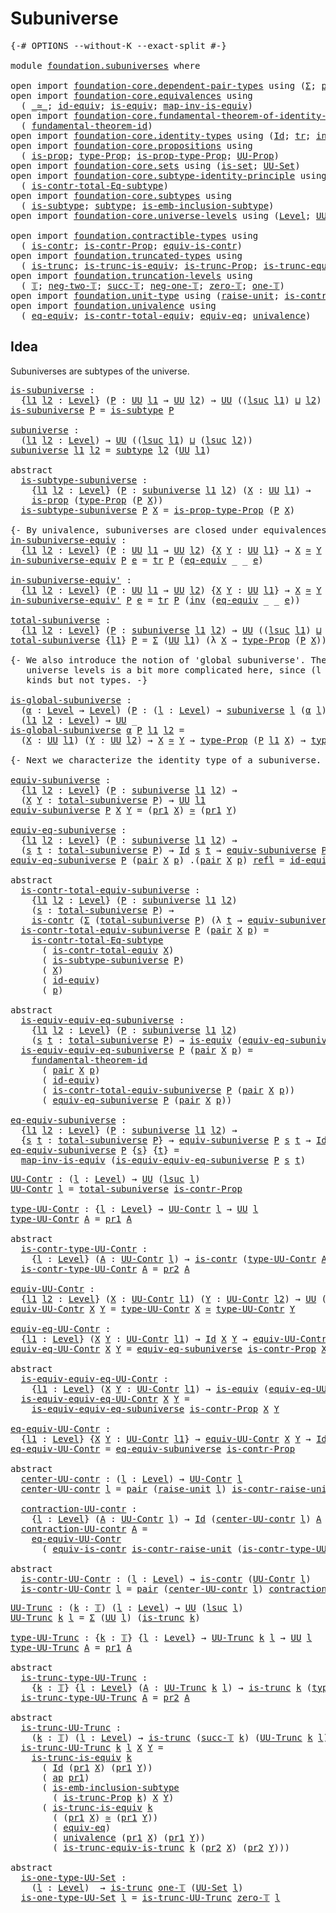 # Subuniverse

<pre class="Agda"><a id="24" class="Symbol">{-#</a> <a id="28" class="Keyword">OPTIONS</a> <a id="36" class="Pragma">--without-K</a> <a id="48" class="Pragma">--exact-split</a> <a id="62" class="Symbol">#-}</a>

<a id="67" class="Keyword">module</a> <a id="74" href="foundation.subuniverses.html" class="Module">foundation.subuniverses</a> <a id="98" class="Keyword">where</a>

<a id="105" class="Keyword">open</a> <a id="110" class="Keyword">import</a> <a id="117" href="foundation-core.dependent-pair-types.html" class="Module">foundation-core.dependent-pair-types</a> <a id="154" class="Keyword">using</a> <a id="160" class="Symbol">(</a><a id="161" href="foundation-core.dependent-pair-types.html#502" class="Record">Σ</a><a id="162" class="Symbol">;</a> <a id="164" href="foundation-core.dependent-pair-types.html#575" class="InductiveConstructor">pair</a><a id="168" class="Symbol">;</a> <a id="170" href="foundation-core.dependent-pair-types.html#592" class="Field">pr1</a><a id="173" class="Symbol">;</a> <a id="175" href="foundation-core.dependent-pair-types.html#604" class="Field">pr2</a><a id="178" class="Symbol">)</a>
<a id="180" class="Keyword">open</a> <a id="185" class="Keyword">import</a> <a id="192" href="foundation-core.equivalences.html" class="Module">foundation-core.equivalences</a> <a id="221" class="Keyword">using</a>
  <a id="229" class="Symbol">(</a> <a id="231" href="foundation-core.equivalences.html#1607" class="Function Operator">_≃_</a><a id="234" class="Symbol">;</a> <a id="236" href="foundation-core.equivalences.html#2480" class="Function">id-equiv</a><a id="244" class="Symbol">;</a> <a id="246" href="foundation-core.equivalences.html#1542" class="Function">is-equiv</a><a id="254" class="Symbol">;</a> <a id="256" href="foundation-core.equivalences.html#4173" class="Function">map-inv-is-equiv</a><a id="272" class="Symbol">)</a>
<a id="274" class="Keyword">open</a> <a id="279" class="Keyword">import</a> <a id="286" href="foundation-core.fundamental-theorem-of-identity-types.html" class="Module">foundation-core.fundamental-theorem-of-identity-types</a> <a id="340" class="Keyword">using</a>
  <a id="348" class="Symbol">(</a> <a id="350" href="foundation-core.fundamental-theorem-of-identity-types.html#1888" class="Function">fundamental-theorem-id</a><a id="372" class="Symbol">)</a>
<a id="374" class="Keyword">open</a> <a id="379" class="Keyword">import</a> <a id="386" href="foundation-core.identity-types.html" class="Module">foundation-core.identity-types</a> <a id="417" class="Keyword">using</a> <a id="423" class="Symbol">(</a><a id="424" href="foundation-core.identity-types.html#641" class="Datatype">Id</a><a id="426" class="Symbol">;</a> <a id="428" href="foundation-core.identity-types.html#4583" class="Function">tr</a><a id="430" class="Symbol">;</a> <a id="432" href="foundation-core.identity-types.html#1552" class="Function">inv</a><a id="435" class="Symbol">;</a> <a id="437" href="foundation-core.identity-types.html#694" class="InductiveConstructor">refl</a><a id="441" class="Symbol">;</a> <a id="443" href="foundation-core.identity-types.html#2853" class="Function">ap</a><a id="445" class="Symbol">)</a>
<a id="447" class="Keyword">open</a> <a id="452" class="Keyword">import</a> <a id="459" href="foundation-core.propositions.html" class="Module">foundation-core.propositions</a> <a id="488" class="Keyword">using</a>
  <a id="496" class="Symbol">(</a> <a id="498" href="foundation-core.propositions.html#1246" class="Function">is-prop</a><a id="505" class="Symbol">;</a> <a id="507" href="foundation-core.propositions.html#1424" class="Function">type-Prop</a><a id="516" class="Symbol">;</a> <a id="518" href="foundation-core.propositions.html#1491" class="Function">is-prop-type-Prop</a><a id="535" class="Symbol">;</a> <a id="537" href="foundation-core.propositions.html#1322" class="Function">UU-Prop</a><a id="544" class="Symbol">)</a>
<a id="546" class="Keyword">open</a> <a id="551" class="Keyword">import</a> <a id="558" href="foundation-core.sets.html" class="Module">foundation-core.sets</a> <a id="579" class="Keyword">using</a> <a id="585" class="Symbol">(</a><a id="586" href="foundation-core.sets.html#1099" class="Function">is-set</a><a id="592" class="Symbol">;</a> <a id="594" href="foundation-core.sets.html#1177" class="Function">UU-Set</a><a id="600" class="Symbol">)</a>
<a id="602" class="Keyword">open</a> <a id="607" class="Keyword">import</a> <a id="614" href="foundation-core.subtype-identity-principle.html" class="Module">foundation-core.subtype-identity-principle</a> <a id="657" class="Keyword">using</a>
  <a id="665" class="Symbol">(</a> <a id="667" href="foundation-core.subtype-identity-principle.html#1572" class="Function">is-contr-total-Eq-subtype</a><a id="692" class="Symbol">)</a>
<a id="694" class="Keyword">open</a> <a id="699" class="Keyword">import</a> <a id="706" href="foundation-core.subtypes.html" class="Module">foundation-core.subtypes</a> <a id="731" class="Keyword">using</a>
  <a id="739" class="Symbol">(</a> <a id="741" href="foundation-core.subtypes.html#2074" class="Function">is-subtype</a><a id="751" class="Symbol">;</a> <a id="753" href="foundation-core.subtypes.html#2197" class="Function">subtype</a><a id="760" class="Symbol">;</a> <a id="762" href="foundation-core.subtypes.html#3702" class="Function">is-emb-inclusion-subtype</a><a id="786" class="Symbol">)</a>
<a id="788" class="Keyword">open</a> <a id="793" class="Keyword">import</a> <a id="800" href="foundation-core.universe-levels.html" class="Module">foundation-core.universe-levels</a> <a id="832" class="Keyword">using</a> <a id="838" class="Symbol">(</a><a id="839" href="Agda.Primitive.html#597" class="Postulate">Level</a><a id="844" class="Symbol">;</a> <a id="846" href="foundation-core.universe-levels.html#222" class="Primitive">UU</a><a id="848" class="Symbol">;</a> <a id="850" href="Agda.Primitive.html#780" class="Primitive">lsuc</a><a id="854" class="Symbol">;</a> <a id="856" href="Agda.Primitive.html#810" class="Primitive Operator">_⊔_</a><a id="859" class="Symbol">)</a>

<a id="862" class="Keyword">open</a> <a id="867" class="Keyword">import</a> <a id="874" href="foundation.contractible-types.html" class="Module">foundation.contractible-types</a> <a id="904" class="Keyword">using</a>
  <a id="912" class="Symbol">(</a> <a id="914" href="foundation-core.contractible-types.html#925" class="Function">is-contr</a><a id="922" class="Symbol">;</a> <a id="924" href="foundation.contractible-types.html#2659" class="Function">is-contr-Prop</a><a id="937" class="Symbol">;</a> <a id="939" href="foundation-core.contractible-types.html#4237" class="Function">equiv-is-contr</a><a id="953" class="Symbol">)</a>
<a id="955" class="Keyword">open</a> <a id="960" class="Keyword">import</a> <a id="967" href="foundation.truncated-types.html" class="Module">foundation.truncated-types</a> <a id="994" class="Keyword">using</a>
  <a id="1002" class="Symbol">(</a> <a id="1004" href="foundation-core.truncated-types.html#1466" class="Function">is-trunc</a><a id="1012" class="Symbol">;</a> <a id="1014" href="foundation-core.truncated-types.html#3888" class="Function">is-trunc-is-equiv</a><a id="1031" class="Symbol">;</a> <a id="1033" href="foundation.truncated-types.html#4537" class="Function">is-trunc-Prop</a><a id="1046" class="Symbol">;</a> <a id="1048" href="foundation.truncated-types.html#4844" class="Function">is-trunc-equiv-is-trunc</a><a id="1071" class="Symbol">)</a>
<a id="1073" class="Keyword">open</a> <a id="1078" class="Keyword">import</a> <a id="1085" href="foundation.truncation-levels.html" class="Module">foundation.truncation-levels</a> <a id="1114" class="Keyword">using</a>
  <a id="1122" class="Symbol">(</a> <a id="1124" href="foundation-core.truncation-levels.html#382" class="Datatype">𝕋</a><a id="1125" class="Symbol">;</a> <a id="1127" href="foundation-core.truncation-levels.html#403" class="InductiveConstructor">neg-two-𝕋</a><a id="1136" class="Symbol">;</a> <a id="1138" href="foundation-core.truncation-levels.html#419" class="InductiveConstructor">succ-𝕋</a><a id="1144" class="Symbol">;</a> <a id="1146" href="foundation-core.truncation-levels.html#435" class="Function">neg-one-𝕋</a><a id="1155" class="Symbol">;</a> <a id="1157" href="foundation-core.truncation-levels.html#479" class="Function">zero-𝕋</a><a id="1163" class="Symbol">;</a> <a id="1165" href="foundation-core.truncation-levels.html#517" class="Function">one-𝕋</a><a id="1170" class="Symbol">)</a>
<a id="1172" class="Keyword">open</a> <a id="1177" class="Keyword">import</a> <a id="1184" href="foundation.unit-type.html" class="Module">foundation.unit-type</a> <a id="1205" class="Keyword">using</a> <a id="1211" class="Symbol">(</a><a id="1212" href="foundation.unit-type.html#1237" class="Function">raise-unit</a><a id="1222" class="Symbol">;</a> <a id="1224" href="foundation.unit-type.html#2797" class="Function">is-contr-raise-unit</a><a id="1243" class="Symbol">)</a>
<a id="1245" class="Keyword">open</a> <a id="1250" class="Keyword">import</a> <a id="1257" href="foundation.univalence.html" class="Module">foundation.univalence</a> <a id="1279" class="Keyword">using</a>
  <a id="1287" class="Symbol">(</a> <a id="1289" href="foundation.univalence.html#1280" class="Function">eq-equiv</a><a id="1297" class="Symbol">;</a> <a id="1299" href="foundation.univalence.html#1532" class="Function">is-contr-total-equiv</a><a id="1319" class="Symbol">;</a> <a id="1321" href="foundation-core.univalence.html#832" class="Function">equiv-eq</a><a id="1329" class="Symbol">;</a> <a id="1331" href="foundation.univalence.html#1197" class="Postulate">univalence</a><a id="1341" class="Symbol">)</a>
</pre>
## Idea

Subuniverses are subtypes of the universe.

<pre class="Agda"><a id="is-subuniverse"></a><a id="1409" href="foundation.subuniverses.html#1409" class="Function">is-subuniverse</a> <a id="1424" class="Symbol">:</a>
  <a id="1428" class="Symbol">{</a><a id="1429" href="foundation.subuniverses.html#1429" class="Bound">l1</a> <a id="1432" href="foundation.subuniverses.html#1432" class="Bound">l2</a> <a id="1435" class="Symbol">:</a> <a id="1437" href="Agda.Primitive.html#597" class="Postulate">Level</a><a id="1442" class="Symbol">}</a> <a id="1444" class="Symbol">(</a><a id="1445" href="foundation.subuniverses.html#1445" class="Bound">P</a> <a id="1447" class="Symbol">:</a> <a id="1449" href="foundation-core.universe-levels.html#222" class="Primitive">UU</a> <a id="1452" href="foundation.subuniverses.html#1429" class="Bound">l1</a> <a id="1455" class="Symbol">→</a> <a id="1457" href="foundation-core.universe-levels.html#222" class="Primitive">UU</a> <a id="1460" href="foundation.subuniverses.html#1432" class="Bound">l2</a><a id="1462" class="Symbol">)</a> <a id="1464" class="Symbol">→</a> <a id="1466" href="foundation-core.universe-levels.html#222" class="Primitive">UU</a> <a id="1469" class="Symbol">((</a><a id="1471" href="Agda.Primitive.html#780" class="Primitive">lsuc</a> <a id="1476" href="foundation.subuniverses.html#1429" class="Bound">l1</a><a id="1478" class="Symbol">)</a> <a id="1480" href="Agda.Primitive.html#810" class="Primitive Operator">⊔</a> <a id="1482" href="foundation.subuniverses.html#1432" class="Bound">l2</a><a id="1484" class="Symbol">)</a>
<a id="1486" href="foundation.subuniverses.html#1409" class="Function">is-subuniverse</a> <a id="1501" href="foundation.subuniverses.html#1501" class="Bound">P</a> <a id="1503" class="Symbol">=</a> <a id="1505" href="foundation-core.subtypes.html#2074" class="Function">is-subtype</a> <a id="1516" href="foundation.subuniverses.html#1501" class="Bound">P</a>

<a id="subuniverse"></a><a id="1519" href="foundation.subuniverses.html#1519" class="Function">subuniverse</a> <a id="1531" class="Symbol">:</a>
  <a id="1535" class="Symbol">(</a><a id="1536" href="foundation.subuniverses.html#1536" class="Bound">l1</a> <a id="1539" href="foundation.subuniverses.html#1539" class="Bound">l2</a> <a id="1542" class="Symbol">:</a> <a id="1544" href="Agda.Primitive.html#597" class="Postulate">Level</a><a id="1549" class="Symbol">)</a> <a id="1551" class="Symbol">→</a> <a id="1553" href="foundation-core.universe-levels.html#222" class="Primitive">UU</a> <a id="1556" class="Symbol">((</a><a id="1558" href="Agda.Primitive.html#780" class="Primitive">lsuc</a> <a id="1563" href="foundation.subuniverses.html#1536" class="Bound">l1</a><a id="1565" class="Symbol">)</a> <a id="1567" href="Agda.Primitive.html#810" class="Primitive Operator">⊔</a> <a id="1569" class="Symbol">(</a><a id="1570" href="Agda.Primitive.html#780" class="Primitive">lsuc</a> <a id="1575" href="foundation.subuniverses.html#1539" class="Bound">l2</a><a id="1577" class="Symbol">))</a>
<a id="1580" href="foundation.subuniverses.html#1519" class="Function">subuniverse</a> <a id="1592" href="foundation.subuniverses.html#1592" class="Bound">l1</a> <a id="1595" href="foundation.subuniverses.html#1595" class="Bound">l2</a> <a id="1598" class="Symbol">=</a> <a id="1600" href="foundation-core.subtypes.html#2197" class="Function">subtype</a> <a id="1608" href="foundation.subuniverses.html#1595" class="Bound">l2</a> <a id="1611" class="Symbol">(</a><a id="1612" href="foundation-core.universe-levels.html#222" class="Primitive">UU</a> <a id="1615" href="foundation.subuniverses.html#1592" class="Bound">l1</a><a id="1617" class="Symbol">)</a>

<a id="1620" class="Keyword">abstract</a>
  <a id="is-subtype-subuniverse"></a><a id="1631" href="foundation.subuniverses.html#1631" class="Function">is-subtype-subuniverse</a> <a id="1654" class="Symbol">:</a>
    <a id="1660" class="Symbol">{</a><a id="1661" href="foundation.subuniverses.html#1661" class="Bound">l1</a> <a id="1664" href="foundation.subuniverses.html#1664" class="Bound">l2</a> <a id="1667" class="Symbol">:</a> <a id="1669" href="Agda.Primitive.html#597" class="Postulate">Level</a><a id="1674" class="Symbol">}</a> <a id="1676" class="Symbol">(</a><a id="1677" href="foundation.subuniverses.html#1677" class="Bound">P</a> <a id="1679" class="Symbol">:</a> <a id="1681" href="foundation.subuniverses.html#1519" class="Function">subuniverse</a> <a id="1693" href="foundation.subuniverses.html#1661" class="Bound">l1</a> <a id="1696" href="foundation.subuniverses.html#1664" class="Bound">l2</a><a id="1698" class="Symbol">)</a> <a id="1700" class="Symbol">(</a><a id="1701" href="foundation.subuniverses.html#1701" class="Bound">X</a> <a id="1703" class="Symbol">:</a> <a id="1705" href="foundation-core.universe-levels.html#222" class="Primitive">UU</a> <a id="1708" href="foundation.subuniverses.html#1661" class="Bound">l1</a><a id="1710" class="Symbol">)</a> <a id="1712" class="Symbol">→</a>
    <a id="1718" href="foundation-core.propositions.html#1246" class="Function">is-prop</a> <a id="1726" class="Symbol">(</a><a id="1727" href="foundation-core.propositions.html#1424" class="Function">type-Prop</a> <a id="1737" class="Symbol">(</a><a id="1738" href="foundation.subuniverses.html#1677" class="Bound">P</a> <a id="1740" href="foundation.subuniverses.html#1701" class="Bound">X</a><a id="1741" class="Symbol">))</a>
  <a id="1746" href="foundation.subuniverses.html#1631" class="Function">is-subtype-subuniverse</a> <a id="1769" href="foundation.subuniverses.html#1769" class="Bound">P</a> <a id="1771" href="foundation.subuniverses.html#1771" class="Bound">X</a> <a id="1773" class="Symbol">=</a> <a id="1775" href="foundation-core.propositions.html#1491" class="Function">is-prop-type-Prop</a> <a id="1793" class="Symbol">(</a><a id="1794" href="foundation.subuniverses.html#1769" class="Bound">P</a> <a id="1796" href="foundation.subuniverses.html#1771" class="Bound">X</a><a id="1797" class="Symbol">)</a>

<a id="1800" class="Comment">{- By univalence, subuniverses are closed under equivalences. -}</a>
<a id="in-subuniverse-equiv"></a><a id="1865" href="foundation.subuniverses.html#1865" class="Function">in-subuniverse-equiv</a> <a id="1886" class="Symbol">:</a>
  <a id="1890" class="Symbol">{</a><a id="1891" href="foundation.subuniverses.html#1891" class="Bound">l1</a> <a id="1894" href="foundation.subuniverses.html#1894" class="Bound">l2</a> <a id="1897" class="Symbol">:</a> <a id="1899" href="Agda.Primitive.html#597" class="Postulate">Level</a><a id="1904" class="Symbol">}</a> <a id="1906" class="Symbol">(</a><a id="1907" href="foundation.subuniverses.html#1907" class="Bound">P</a> <a id="1909" class="Symbol">:</a> <a id="1911" href="foundation-core.universe-levels.html#222" class="Primitive">UU</a> <a id="1914" href="foundation.subuniverses.html#1891" class="Bound">l1</a> <a id="1917" class="Symbol">→</a> <a id="1919" href="foundation-core.universe-levels.html#222" class="Primitive">UU</a> <a id="1922" href="foundation.subuniverses.html#1894" class="Bound">l2</a><a id="1924" class="Symbol">)</a> <a id="1926" class="Symbol">{</a><a id="1927" href="foundation.subuniverses.html#1927" class="Bound">X</a> <a id="1929" href="foundation.subuniverses.html#1929" class="Bound">Y</a> <a id="1931" class="Symbol">:</a> <a id="1933" href="foundation-core.universe-levels.html#222" class="Primitive">UU</a> <a id="1936" href="foundation.subuniverses.html#1891" class="Bound">l1</a><a id="1938" class="Symbol">}</a> <a id="1940" class="Symbol">→</a> <a id="1942" href="foundation.subuniverses.html#1927" class="Bound">X</a> <a id="1944" href="foundation-core.equivalences.html#1607" class="Function Operator">≃</a> <a id="1946" href="foundation.subuniverses.html#1929" class="Bound">Y</a> <a id="1948" class="Symbol">→</a> <a id="1950" href="foundation.subuniverses.html#1907" class="Bound">P</a> <a id="1952" href="foundation.subuniverses.html#1927" class="Bound">X</a> <a id="1954" class="Symbol">→</a> <a id="1956" href="foundation.subuniverses.html#1907" class="Bound">P</a> <a id="1958" href="foundation.subuniverses.html#1929" class="Bound">Y</a>
<a id="1960" href="foundation.subuniverses.html#1865" class="Function">in-subuniverse-equiv</a> <a id="1981" href="foundation.subuniverses.html#1981" class="Bound">P</a> <a id="1983" href="foundation.subuniverses.html#1983" class="Bound">e</a> <a id="1985" class="Symbol">=</a> <a id="1987" href="foundation-core.identity-types.html#4583" class="Function">tr</a> <a id="1990" href="foundation.subuniverses.html#1981" class="Bound">P</a> <a id="1992" class="Symbol">(</a><a id="1993" href="foundation.univalence.html#1280" class="Function">eq-equiv</a> <a id="2002" class="Symbol">_</a> <a id="2004" class="Symbol">_</a> <a id="2006" href="foundation.subuniverses.html#1983" class="Bound">e</a><a id="2007" class="Symbol">)</a>

<a id="in-subuniverse-equiv&#39;"></a><a id="2010" href="foundation.subuniverses.html#2010" class="Function">in-subuniverse-equiv&#39;</a> <a id="2032" class="Symbol">:</a>
  <a id="2036" class="Symbol">{</a><a id="2037" href="foundation.subuniverses.html#2037" class="Bound">l1</a> <a id="2040" href="foundation.subuniverses.html#2040" class="Bound">l2</a> <a id="2043" class="Symbol">:</a> <a id="2045" href="Agda.Primitive.html#597" class="Postulate">Level</a><a id="2050" class="Symbol">}</a> <a id="2052" class="Symbol">(</a><a id="2053" href="foundation.subuniverses.html#2053" class="Bound">P</a> <a id="2055" class="Symbol">:</a> <a id="2057" href="foundation-core.universe-levels.html#222" class="Primitive">UU</a> <a id="2060" href="foundation.subuniverses.html#2037" class="Bound">l1</a> <a id="2063" class="Symbol">→</a> <a id="2065" href="foundation-core.universe-levels.html#222" class="Primitive">UU</a> <a id="2068" href="foundation.subuniverses.html#2040" class="Bound">l2</a><a id="2070" class="Symbol">)</a> <a id="2072" class="Symbol">{</a><a id="2073" href="foundation.subuniverses.html#2073" class="Bound">X</a> <a id="2075" href="foundation.subuniverses.html#2075" class="Bound">Y</a> <a id="2077" class="Symbol">:</a> <a id="2079" href="foundation-core.universe-levels.html#222" class="Primitive">UU</a> <a id="2082" href="foundation.subuniverses.html#2037" class="Bound">l1</a><a id="2084" class="Symbol">}</a> <a id="2086" class="Symbol">→</a> <a id="2088" href="foundation.subuniverses.html#2073" class="Bound">X</a> <a id="2090" href="foundation-core.equivalences.html#1607" class="Function Operator">≃</a> <a id="2092" href="foundation.subuniverses.html#2075" class="Bound">Y</a> <a id="2094" class="Symbol">→</a> <a id="2096" href="foundation.subuniverses.html#2053" class="Bound">P</a> <a id="2098" href="foundation.subuniverses.html#2075" class="Bound">Y</a> <a id="2100" class="Symbol">→</a> <a id="2102" href="foundation.subuniverses.html#2053" class="Bound">P</a> <a id="2104" href="foundation.subuniverses.html#2073" class="Bound">X</a>
<a id="2106" href="foundation.subuniverses.html#2010" class="Function">in-subuniverse-equiv&#39;</a> <a id="2128" href="foundation.subuniverses.html#2128" class="Bound">P</a> <a id="2130" href="foundation.subuniverses.html#2130" class="Bound">e</a> <a id="2132" class="Symbol">=</a> <a id="2134" href="foundation-core.identity-types.html#4583" class="Function">tr</a> <a id="2137" href="foundation.subuniverses.html#2128" class="Bound">P</a> <a id="2139" class="Symbol">(</a><a id="2140" href="foundation-core.identity-types.html#1552" class="Function">inv</a> <a id="2144" class="Symbol">(</a><a id="2145" href="foundation.univalence.html#1280" class="Function">eq-equiv</a> <a id="2154" class="Symbol">_</a> <a id="2156" class="Symbol">_</a> <a id="2158" href="foundation.subuniverses.html#2130" class="Bound">e</a><a id="2159" class="Symbol">))</a>

<a id="total-subuniverse"></a><a id="2163" href="foundation.subuniverses.html#2163" class="Function">total-subuniverse</a> <a id="2181" class="Symbol">:</a>
  <a id="2185" class="Symbol">{</a><a id="2186" href="foundation.subuniverses.html#2186" class="Bound">l1</a> <a id="2189" href="foundation.subuniverses.html#2189" class="Bound">l2</a> <a id="2192" class="Symbol">:</a> <a id="2194" href="Agda.Primitive.html#597" class="Postulate">Level</a><a id="2199" class="Symbol">}</a> <a id="2201" class="Symbol">(</a><a id="2202" href="foundation.subuniverses.html#2202" class="Bound">P</a> <a id="2204" class="Symbol">:</a> <a id="2206" href="foundation.subuniverses.html#1519" class="Function">subuniverse</a> <a id="2218" href="foundation.subuniverses.html#2186" class="Bound">l1</a> <a id="2221" href="foundation.subuniverses.html#2189" class="Bound">l2</a><a id="2223" class="Symbol">)</a> <a id="2225" class="Symbol">→</a> <a id="2227" href="foundation-core.universe-levels.html#222" class="Primitive">UU</a> <a id="2230" class="Symbol">((</a><a id="2232" href="Agda.Primitive.html#780" class="Primitive">lsuc</a> <a id="2237" href="foundation.subuniverses.html#2186" class="Bound">l1</a><a id="2239" class="Symbol">)</a> <a id="2241" href="Agda.Primitive.html#810" class="Primitive Operator">⊔</a> <a id="2243" href="foundation.subuniverses.html#2189" class="Bound">l2</a><a id="2245" class="Symbol">)</a>
<a id="2247" href="foundation.subuniverses.html#2163" class="Function">total-subuniverse</a> <a id="2265" class="Symbol">{</a><a id="2266" href="foundation.subuniverses.html#2266" class="Bound">l1</a><a id="2268" class="Symbol">}</a> <a id="2270" href="foundation.subuniverses.html#2270" class="Bound">P</a> <a id="2272" class="Symbol">=</a> <a id="2274" href="foundation-core.dependent-pair-types.html#502" class="Record">Σ</a> <a id="2276" class="Symbol">(</a><a id="2277" href="foundation-core.universe-levels.html#222" class="Primitive">UU</a> <a id="2280" href="foundation.subuniverses.html#2266" class="Bound">l1</a><a id="2282" class="Symbol">)</a> <a id="2284" class="Symbol">(λ</a> <a id="2287" href="foundation.subuniverses.html#2287" class="Bound">X</a> <a id="2289" class="Symbol">→</a> <a id="2291" href="foundation-core.propositions.html#1424" class="Function">type-Prop</a> <a id="2301" class="Symbol">(</a><a id="2302" href="foundation.subuniverses.html#2270" class="Bound">P</a> <a id="2304" href="foundation.subuniverses.html#2287" class="Bound">X</a><a id="2305" class="Symbol">))</a>

<a id="2309" class="Comment">{- We also introduce the notion of &#39;global subuniverse&#39;. The handling of 
   universe levels is a bit more complicated here, since (l : Level) → A l are 
   kinds but not types. -}</a>
   
<a id="is-global-subuniverse"></a><a id="2494" href="foundation.subuniverses.html#2494" class="Function">is-global-subuniverse</a> <a id="2516" class="Symbol">:</a>
  <a id="2520" class="Symbol">(</a><a id="2521" href="foundation.subuniverses.html#2521" class="Bound">α</a> <a id="2523" class="Symbol">:</a> <a id="2525" href="Agda.Primitive.html#597" class="Postulate">Level</a> <a id="2531" class="Symbol">→</a> <a id="2533" href="Agda.Primitive.html#597" class="Postulate">Level</a><a id="2538" class="Symbol">)</a> <a id="2540" class="Symbol">(</a><a id="2541" href="foundation.subuniverses.html#2541" class="Bound">P</a> <a id="2543" class="Symbol">:</a> <a id="2545" class="Symbol">(</a><a id="2546" href="foundation.subuniverses.html#2546" class="Bound">l</a> <a id="2548" class="Symbol">:</a> <a id="2550" href="Agda.Primitive.html#597" class="Postulate">Level</a><a id="2555" class="Symbol">)</a> <a id="2557" class="Symbol">→</a> <a id="2559" href="foundation.subuniverses.html#1519" class="Function">subuniverse</a> <a id="2571" href="foundation.subuniverses.html#2546" class="Bound">l</a> <a id="2573" class="Symbol">(</a><a id="2574" href="foundation.subuniverses.html#2521" class="Bound">α</a> <a id="2576" href="foundation.subuniverses.html#2546" class="Bound">l</a><a id="2577" class="Symbol">))</a> <a id="2580" class="Symbol">→</a>
  <a id="2584" class="Symbol">(</a><a id="2585" href="foundation.subuniverses.html#2585" class="Bound">l1</a> <a id="2588" href="foundation.subuniverses.html#2588" class="Bound">l2</a> <a id="2591" class="Symbol">:</a> <a id="2593" href="Agda.Primitive.html#597" class="Postulate">Level</a><a id="2598" class="Symbol">)</a> <a id="2600" class="Symbol">→</a> <a id="2602" href="foundation-core.universe-levels.html#222" class="Primitive">UU</a> <a id="2605" class="Symbol">_</a>
<a id="2607" href="foundation.subuniverses.html#2494" class="Function">is-global-subuniverse</a> <a id="2629" href="foundation.subuniverses.html#2629" class="Bound">α</a> <a id="2631" href="foundation.subuniverses.html#2631" class="Bound">P</a> <a id="2633" href="foundation.subuniverses.html#2633" class="Bound">l1</a> <a id="2636" href="foundation.subuniverses.html#2636" class="Bound">l2</a> <a id="2639" class="Symbol">=</a>
  <a id="2643" class="Symbol">(</a><a id="2644" href="foundation.subuniverses.html#2644" class="Bound">X</a> <a id="2646" class="Symbol">:</a> <a id="2648" href="foundation-core.universe-levels.html#222" class="Primitive">UU</a> <a id="2651" href="foundation.subuniverses.html#2633" class="Bound">l1</a><a id="2653" class="Symbol">)</a> <a id="2655" class="Symbol">(</a><a id="2656" href="foundation.subuniverses.html#2656" class="Bound">Y</a> <a id="2658" class="Symbol">:</a> <a id="2660" href="foundation-core.universe-levels.html#222" class="Primitive">UU</a> <a id="2663" href="foundation.subuniverses.html#2636" class="Bound">l2</a><a id="2665" class="Symbol">)</a> <a id="2667" class="Symbol">→</a> <a id="2669" href="foundation.subuniverses.html#2644" class="Bound">X</a> <a id="2671" href="foundation-core.equivalences.html#1607" class="Function Operator">≃</a> <a id="2673" href="foundation.subuniverses.html#2656" class="Bound">Y</a> <a id="2675" class="Symbol">→</a> <a id="2677" href="foundation-core.propositions.html#1424" class="Function">type-Prop</a> <a id="2687" class="Symbol">(</a><a id="2688" href="foundation.subuniverses.html#2631" class="Bound">P</a> <a id="2690" href="foundation.subuniverses.html#2633" class="Bound">l1</a> <a id="2693" href="foundation.subuniverses.html#2644" class="Bound">X</a><a id="2694" class="Symbol">)</a> <a id="2696" class="Symbol">→</a> <a id="2698" href="foundation-core.propositions.html#1424" class="Function">type-Prop</a> <a id="2708" class="Symbol">(</a><a id="2709" href="foundation.subuniverses.html#2631" class="Bound">P</a> <a id="2711" href="foundation.subuniverses.html#2636" class="Bound">l2</a> <a id="2714" href="foundation.subuniverses.html#2656" class="Bound">Y</a><a id="2715" class="Symbol">)</a>

<a id="2718" class="Comment">{- Next we characterize the identity type of a subuniverse. -}</a>

<a id="equiv-subuniverse"></a><a id="2782" href="foundation.subuniverses.html#2782" class="Function">equiv-subuniverse</a> <a id="2800" class="Symbol">:</a>
  <a id="2804" class="Symbol">{</a><a id="2805" href="foundation.subuniverses.html#2805" class="Bound">l1</a> <a id="2808" href="foundation.subuniverses.html#2808" class="Bound">l2</a> <a id="2811" class="Symbol">:</a> <a id="2813" href="Agda.Primitive.html#597" class="Postulate">Level</a><a id="2818" class="Symbol">}</a> <a id="2820" class="Symbol">(</a><a id="2821" href="foundation.subuniverses.html#2821" class="Bound">P</a> <a id="2823" class="Symbol">:</a> <a id="2825" href="foundation.subuniverses.html#1519" class="Function">subuniverse</a> <a id="2837" href="foundation.subuniverses.html#2805" class="Bound">l1</a> <a id="2840" href="foundation.subuniverses.html#2808" class="Bound">l2</a><a id="2842" class="Symbol">)</a> <a id="2844" class="Symbol">→</a>
  <a id="2848" class="Symbol">(</a><a id="2849" href="foundation.subuniverses.html#2849" class="Bound">X</a> <a id="2851" href="foundation.subuniverses.html#2851" class="Bound">Y</a> <a id="2853" class="Symbol">:</a> <a id="2855" href="foundation.subuniverses.html#2163" class="Function">total-subuniverse</a> <a id="2873" href="foundation.subuniverses.html#2821" class="Bound">P</a><a id="2874" class="Symbol">)</a> <a id="2876" class="Symbol">→</a> <a id="2878" href="foundation-core.universe-levels.html#222" class="Primitive">UU</a> <a id="2881" href="foundation.subuniverses.html#2805" class="Bound">l1</a>
<a id="2884" href="foundation.subuniverses.html#2782" class="Function">equiv-subuniverse</a> <a id="2902" href="foundation.subuniverses.html#2902" class="Bound">P</a> <a id="2904" href="foundation.subuniverses.html#2904" class="Bound">X</a> <a id="2906" href="foundation.subuniverses.html#2906" class="Bound">Y</a> <a id="2908" class="Symbol">=</a> <a id="2910" class="Symbol">(</a><a id="2911" href="foundation-core.dependent-pair-types.html#592" class="Field">pr1</a> <a id="2915" href="foundation.subuniverses.html#2904" class="Bound">X</a><a id="2916" class="Symbol">)</a> <a id="2918" href="foundation-core.equivalences.html#1607" class="Function Operator">≃</a> <a id="2920" class="Symbol">(</a><a id="2921" href="foundation-core.dependent-pair-types.html#592" class="Field">pr1</a> <a id="2925" href="foundation.subuniverses.html#2906" class="Bound">Y</a><a id="2926" class="Symbol">)</a>

<a id="equiv-eq-subuniverse"></a><a id="2929" href="foundation.subuniverses.html#2929" class="Function">equiv-eq-subuniverse</a> <a id="2950" class="Symbol">:</a>
  <a id="2954" class="Symbol">{</a><a id="2955" href="foundation.subuniverses.html#2955" class="Bound">l1</a> <a id="2958" href="foundation.subuniverses.html#2958" class="Bound">l2</a> <a id="2961" class="Symbol">:</a> <a id="2963" href="Agda.Primitive.html#597" class="Postulate">Level</a><a id="2968" class="Symbol">}</a> <a id="2970" class="Symbol">(</a><a id="2971" href="foundation.subuniverses.html#2971" class="Bound">P</a> <a id="2973" class="Symbol">:</a> <a id="2975" href="foundation.subuniverses.html#1519" class="Function">subuniverse</a> <a id="2987" href="foundation.subuniverses.html#2955" class="Bound">l1</a> <a id="2990" href="foundation.subuniverses.html#2958" class="Bound">l2</a><a id="2992" class="Symbol">)</a> <a id="2994" class="Symbol">→</a>
  <a id="2998" class="Symbol">(</a><a id="2999" href="foundation.subuniverses.html#2999" class="Bound">s</a> <a id="3001" href="foundation.subuniverses.html#3001" class="Bound">t</a> <a id="3003" class="Symbol">:</a> <a id="3005" href="foundation.subuniverses.html#2163" class="Function">total-subuniverse</a> <a id="3023" href="foundation.subuniverses.html#2971" class="Bound">P</a><a id="3024" class="Symbol">)</a> <a id="3026" class="Symbol">→</a> <a id="3028" href="foundation-core.identity-types.html#641" class="Datatype">Id</a> <a id="3031" href="foundation.subuniverses.html#2999" class="Bound">s</a> <a id="3033" href="foundation.subuniverses.html#3001" class="Bound">t</a> <a id="3035" class="Symbol">→</a> <a id="3037" href="foundation.subuniverses.html#2782" class="Function">equiv-subuniverse</a> <a id="3055" href="foundation.subuniverses.html#2971" class="Bound">P</a> <a id="3057" href="foundation.subuniverses.html#2999" class="Bound">s</a> <a id="3059" href="foundation.subuniverses.html#3001" class="Bound">t</a>
<a id="3061" href="foundation.subuniverses.html#2929" class="Function">equiv-eq-subuniverse</a> <a id="3082" href="foundation.subuniverses.html#3082" class="Bound">P</a> <a id="3084" class="Symbol">(</a><a id="3085" href="foundation-core.dependent-pair-types.html#575" class="InductiveConstructor">pair</a> <a id="3090" href="foundation.subuniverses.html#3090" class="Bound">X</a> <a id="3092" href="foundation.subuniverses.html#3092" class="Bound">p</a><a id="3093" class="Symbol">)</a> <a id="3095" class="DottedPattern Symbol">.(</a><a id="3097" href="foundation-core.dependent-pair-types.html#575" class="DottedPattern InductiveConstructor">pair</a> <a id="3102" href="foundation.subuniverses.html#3090" class="DottedPattern Bound">X</a> <a id="3104" href="foundation.subuniverses.html#3092" class="DottedPattern Bound">p</a><a id="3105" class="DottedPattern Symbol">)</a> <a id="3107" href="foundation-core.identity-types.html#694" class="InductiveConstructor">refl</a> <a id="3112" class="Symbol">=</a> <a id="3114" href="foundation-core.equivalences.html#2480" class="Function">id-equiv</a>

<a id="3124" class="Keyword">abstract</a>
  <a id="is-contr-total-equiv-subuniverse"></a><a id="3135" href="foundation.subuniverses.html#3135" class="Function">is-contr-total-equiv-subuniverse</a> <a id="3168" class="Symbol">:</a>
    <a id="3174" class="Symbol">{</a><a id="3175" href="foundation.subuniverses.html#3175" class="Bound">l1</a> <a id="3178" href="foundation.subuniverses.html#3178" class="Bound">l2</a> <a id="3181" class="Symbol">:</a> <a id="3183" href="Agda.Primitive.html#597" class="Postulate">Level</a><a id="3188" class="Symbol">}</a> <a id="3190" class="Symbol">(</a><a id="3191" href="foundation.subuniverses.html#3191" class="Bound">P</a> <a id="3193" class="Symbol">:</a> <a id="3195" href="foundation.subuniverses.html#1519" class="Function">subuniverse</a> <a id="3207" href="foundation.subuniverses.html#3175" class="Bound">l1</a> <a id="3210" href="foundation.subuniverses.html#3178" class="Bound">l2</a><a id="3212" class="Symbol">)</a>
    <a id="3218" class="Symbol">(</a><a id="3219" href="foundation.subuniverses.html#3219" class="Bound">s</a> <a id="3221" class="Symbol">:</a> <a id="3223" href="foundation.subuniverses.html#2163" class="Function">total-subuniverse</a> <a id="3241" href="foundation.subuniverses.html#3191" class="Bound">P</a><a id="3242" class="Symbol">)</a> <a id="3244" class="Symbol">→</a>
    <a id="3250" href="foundation-core.contractible-types.html#925" class="Function">is-contr</a> <a id="3259" class="Symbol">(</a><a id="3260" href="foundation-core.dependent-pair-types.html#502" class="Record">Σ</a> <a id="3262" class="Symbol">(</a><a id="3263" href="foundation.subuniverses.html#2163" class="Function">total-subuniverse</a> <a id="3281" href="foundation.subuniverses.html#3191" class="Bound">P</a><a id="3282" class="Symbol">)</a> <a id="3284" class="Symbol">(λ</a> <a id="3287" href="foundation.subuniverses.html#3287" class="Bound">t</a> <a id="3289" class="Symbol">→</a> <a id="3291" href="foundation.subuniverses.html#2782" class="Function">equiv-subuniverse</a> <a id="3309" href="foundation.subuniverses.html#3191" class="Bound">P</a> <a id="3311" href="foundation.subuniverses.html#3219" class="Bound">s</a> <a id="3313" href="foundation.subuniverses.html#3287" class="Bound">t</a><a id="3314" class="Symbol">))</a>
  <a id="3319" href="foundation.subuniverses.html#3135" class="Function">is-contr-total-equiv-subuniverse</a> <a id="3352" href="foundation.subuniverses.html#3352" class="Bound">P</a> <a id="3354" class="Symbol">(</a><a id="3355" href="foundation-core.dependent-pair-types.html#575" class="InductiveConstructor">pair</a> <a id="3360" href="foundation.subuniverses.html#3360" class="Bound">X</a> <a id="3362" href="foundation.subuniverses.html#3362" class="Bound">p</a><a id="3363" class="Symbol">)</a> <a id="3365" class="Symbol">=</a>
    <a id="3371" href="foundation-core.subtype-identity-principle.html#1572" class="Function">is-contr-total-Eq-subtype</a>
      <a id="3403" class="Symbol">(</a> <a id="3405" href="foundation.univalence.html#1532" class="Function">is-contr-total-equiv</a> <a id="3426" href="foundation.subuniverses.html#3360" class="Bound">X</a><a id="3427" class="Symbol">)</a>
      <a id="3435" class="Symbol">(</a> <a id="3437" href="foundation.subuniverses.html#1631" class="Function">is-subtype-subuniverse</a> <a id="3460" href="foundation.subuniverses.html#3352" class="Bound">P</a><a id="3461" class="Symbol">)</a>
      <a id="3469" class="Symbol">(</a> <a id="3471" href="foundation.subuniverses.html#3360" class="Bound">X</a><a id="3472" class="Symbol">)</a>
      <a id="3480" class="Symbol">(</a> <a id="3482" href="foundation-core.equivalences.html#2480" class="Function">id-equiv</a><a id="3490" class="Symbol">)</a>
      <a id="3498" class="Symbol">(</a> <a id="3500" href="foundation.subuniverses.html#3362" class="Bound">p</a><a id="3501" class="Symbol">)</a>

<a id="3504" class="Keyword">abstract</a>
  <a id="is-equiv-equiv-eq-subuniverse"></a><a id="3515" href="foundation.subuniverses.html#3515" class="Function">is-equiv-equiv-eq-subuniverse</a> <a id="3545" class="Symbol">:</a>
    <a id="3551" class="Symbol">{</a><a id="3552" href="foundation.subuniverses.html#3552" class="Bound">l1</a> <a id="3555" href="foundation.subuniverses.html#3555" class="Bound">l2</a> <a id="3558" class="Symbol">:</a> <a id="3560" href="Agda.Primitive.html#597" class="Postulate">Level</a><a id="3565" class="Symbol">}</a> <a id="3567" class="Symbol">(</a><a id="3568" href="foundation.subuniverses.html#3568" class="Bound">P</a> <a id="3570" class="Symbol">:</a> <a id="3572" href="foundation.subuniverses.html#1519" class="Function">subuniverse</a> <a id="3584" href="foundation.subuniverses.html#3552" class="Bound">l1</a> <a id="3587" href="foundation.subuniverses.html#3555" class="Bound">l2</a><a id="3589" class="Symbol">)</a>
    <a id="3595" class="Symbol">(</a><a id="3596" href="foundation.subuniverses.html#3596" class="Bound">s</a> <a id="3598" href="foundation.subuniverses.html#3598" class="Bound">t</a> <a id="3600" class="Symbol">:</a> <a id="3602" href="foundation.subuniverses.html#2163" class="Function">total-subuniverse</a> <a id="3620" href="foundation.subuniverses.html#3568" class="Bound">P</a><a id="3621" class="Symbol">)</a> <a id="3623" class="Symbol">→</a> <a id="3625" href="foundation-core.equivalences.html#1542" class="Function">is-equiv</a> <a id="3634" class="Symbol">(</a><a id="3635" href="foundation.subuniverses.html#2929" class="Function">equiv-eq-subuniverse</a> <a id="3656" href="foundation.subuniverses.html#3568" class="Bound">P</a> <a id="3658" href="foundation.subuniverses.html#3596" class="Bound">s</a> <a id="3660" href="foundation.subuniverses.html#3598" class="Bound">t</a><a id="3661" class="Symbol">)</a>
  <a id="3665" href="foundation.subuniverses.html#3515" class="Function">is-equiv-equiv-eq-subuniverse</a> <a id="3695" href="foundation.subuniverses.html#3695" class="Bound">P</a> <a id="3697" class="Symbol">(</a><a id="3698" href="foundation-core.dependent-pair-types.html#575" class="InductiveConstructor">pair</a> <a id="3703" href="foundation.subuniverses.html#3703" class="Bound">X</a> <a id="3705" href="foundation.subuniverses.html#3705" class="Bound">p</a><a id="3706" class="Symbol">)</a> <a id="3708" class="Symbol">=</a>
    <a id="3714" href="foundation-core.fundamental-theorem-of-identity-types.html#1888" class="Function">fundamental-theorem-id</a>
      <a id="3743" class="Symbol">(</a> <a id="3745" href="foundation-core.dependent-pair-types.html#575" class="InductiveConstructor">pair</a> <a id="3750" href="foundation.subuniverses.html#3703" class="Bound">X</a> <a id="3752" href="foundation.subuniverses.html#3705" class="Bound">p</a><a id="3753" class="Symbol">)</a>
      <a id="3761" class="Symbol">(</a> <a id="3763" href="foundation-core.equivalences.html#2480" class="Function">id-equiv</a><a id="3771" class="Symbol">)</a>
      <a id="3779" class="Symbol">(</a> <a id="3781" href="foundation.subuniverses.html#3135" class="Function">is-contr-total-equiv-subuniverse</a> <a id="3814" href="foundation.subuniverses.html#3695" class="Bound">P</a> <a id="3816" class="Symbol">(</a><a id="3817" href="foundation-core.dependent-pair-types.html#575" class="InductiveConstructor">pair</a> <a id="3822" href="foundation.subuniverses.html#3703" class="Bound">X</a> <a id="3824" href="foundation.subuniverses.html#3705" class="Bound">p</a><a id="3825" class="Symbol">))</a>
      <a id="3834" class="Symbol">(</a> <a id="3836" href="foundation.subuniverses.html#2929" class="Function">equiv-eq-subuniverse</a> <a id="3857" href="foundation.subuniverses.html#3695" class="Bound">P</a> <a id="3859" class="Symbol">(</a><a id="3860" href="foundation-core.dependent-pair-types.html#575" class="InductiveConstructor">pair</a> <a id="3865" href="foundation.subuniverses.html#3703" class="Bound">X</a> <a id="3867" href="foundation.subuniverses.html#3705" class="Bound">p</a><a id="3868" class="Symbol">))</a>

<a id="eq-equiv-subuniverse"></a><a id="3872" href="foundation.subuniverses.html#3872" class="Function">eq-equiv-subuniverse</a> <a id="3893" class="Symbol">:</a>
  <a id="3897" class="Symbol">{</a><a id="3898" href="foundation.subuniverses.html#3898" class="Bound">l1</a> <a id="3901" href="foundation.subuniverses.html#3901" class="Bound">l2</a> <a id="3904" class="Symbol">:</a> <a id="3906" href="Agda.Primitive.html#597" class="Postulate">Level</a><a id="3911" class="Symbol">}</a> <a id="3913" class="Symbol">(</a><a id="3914" href="foundation.subuniverses.html#3914" class="Bound">P</a> <a id="3916" class="Symbol">:</a> <a id="3918" href="foundation.subuniverses.html#1519" class="Function">subuniverse</a> <a id="3930" href="foundation.subuniverses.html#3898" class="Bound">l1</a> <a id="3933" href="foundation.subuniverses.html#3901" class="Bound">l2</a><a id="3935" class="Symbol">)</a> <a id="3937" class="Symbol">→</a>
  <a id="3941" class="Symbol">{</a><a id="3942" href="foundation.subuniverses.html#3942" class="Bound">s</a> <a id="3944" href="foundation.subuniverses.html#3944" class="Bound">t</a> <a id="3946" class="Symbol">:</a> <a id="3948" href="foundation.subuniverses.html#2163" class="Function">total-subuniverse</a> <a id="3966" href="foundation.subuniverses.html#3914" class="Bound">P</a><a id="3967" class="Symbol">}</a> <a id="3969" class="Symbol">→</a> <a id="3971" href="foundation.subuniverses.html#2782" class="Function">equiv-subuniverse</a> <a id="3989" href="foundation.subuniverses.html#3914" class="Bound">P</a> <a id="3991" href="foundation.subuniverses.html#3942" class="Bound">s</a> <a id="3993" href="foundation.subuniverses.html#3944" class="Bound">t</a> <a id="3995" class="Symbol">→</a> <a id="3997" href="foundation-core.identity-types.html#641" class="Datatype">Id</a> <a id="4000" href="foundation.subuniverses.html#3942" class="Bound">s</a> <a id="4002" href="foundation.subuniverses.html#3944" class="Bound">t</a>
<a id="4004" href="foundation.subuniverses.html#3872" class="Function">eq-equiv-subuniverse</a> <a id="4025" href="foundation.subuniverses.html#4025" class="Bound">P</a> <a id="4027" class="Symbol">{</a><a id="4028" href="foundation.subuniverses.html#4028" class="Bound">s</a><a id="4029" class="Symbol">}</a> <a id="4031" class="Symbol">{</a><a id="4032" href="foundation.subuniverses.html#4032" class="Bound">t</a><a id="4033" class="Symbol">}</a> <a id="4035" class="Symbol">=</a>
  <a id="4039" href="foundation-core.equivalences.html#4173" class="Function">map-inv-is-equiv</a> <a id="4056" class="Symbol">(</a><a id="4057" href="foundation.subuniverses.html#3515" class="Function">is-equiv-equiv-eq-subuniverse</a> <a id="4087" href="foundation.subuniverses.html#4025" class="Bound">P</a> <a id="4089" href="foundation.subuniverses.html#4028" class="Bound">s</a> <a id="4091" href="foundation.subuniverses.html#4032" class="Bound">t</a><a id="4092" class="Symbol">)</a>
</pre>
<pre class="Agda"><a id="UU-Contr"></a><a id="4107" href="foundation.subuniverses.html#4107" class="Function">UU-Contr</a> <a id="4116" class="Symbol">:</a> <a id="4118" class="Symbol">(</a><a id="4119" href="foundation.subuniverses.html#4119" class="Bound">l</a> <a id="4121" class="Symbol">:</a> <a id="4123" href="Agda.Primitive.html#597" class="Postulate">Level</a><a id="4128" class="Symbol">)</a> <a id="4130" class="Symbol">→</a> <a id="4132" href="foundation-core.universe-levels.html#222" class="Primitive">UU</a> <a id="4135" class="Symbol">(</a><a id="4136" href="Agda.Primitive.html#780" class="Primitive">lsuc</a> <a id="4141" href="foundation.subuniverses.html#4119" class="Bound">l</a><a id="4142" class="Symbol">)</a>
<a id="4144" href="foundation.subuniverses.html#4107" class="Function">UU-Contr</a> <a id="4153" href="foundation.subuniverses.html#4153" class="Bound">l</a> <a id="4155" class="Symbol">=</a> <a id="4157" href="foundation.subuniverses.html#2163" class="Function">total-subuniverse</a> <a id="4175" href="foundation.contractible-types.html#2659" class="Function">is-contr-Prop</a>

<a id="type-UU-Contr"></a><a id="4190" href="foundation.subuniverses.html#4190" class="Function">type-UU-Contr</a> <a id="4204" class="Symbol">:</a> <a id="4206" class="Symbol">{</a><a id="4207" href="foundation.subuniverses.html#4207" class="Bound">l</a> <a id="4209" class="Symbol">:</a> <a id="4211" href="Agda.Primitive.html#597" class="Postulate">Level</a><a id="4216" class="Symbol">}</a> <a id="4218" class="Symbol">→</a> <a id="4220" href="foundation.subuniverses.html#4107" class="Function">UU-Contr</a> <a id="4229" href="foundation.subuniverses.html#4207" class="Bound">l</a> <a id="4231" class="Symbol">→</a> <a id="4233" href="foundation-core.universe-levels.html#222" class="Primitive">UU</a> <a id="4236" href="foundation.subuniverses.html#4207" class="Bound">l</a>
<a id="4238" href="foundation.subuniverses.html#4190" class="Function">type-UU-Contr</a> <a id="4252" href="foundation.subuniverses.html#4252" class="Bound">A</a> <a id="4254" class="Symbol">=</a> <a id="4256" href="foundation-core.dependent-pair-types.html#592" class="Field">pr1</a> <a id="4260" href="foundation.subuniverses.html#4252" class="Bound">A</a>

<a id="4263" class="Keyword">abstract</a>
  <a id="is-contr-type-UU-Contr"></a><a id="4274" href="foundation.subuniverses.html#4274" class="Function">is-contr-type-UU-Contr</a> <a id="4297" class="Symbol">:</a>
    <a id="4303" class="Symbol">{</a><a id="4304" href="foundation.subuniverses.html#4304" class="Bound">l</a> <a id="4306" class="Symbol">:</a> <a id="4308" href="Agda.Primitive.html#597" class="Postulate">Level</a><a id="4313" class="Symbol">}</a> <a id="4315" class="Symbol">(</a><a id="4316" href="foundation.subuniverses.html#4316" class="Bound">A</a> <a id="4318" class="Symbol">:</a> <a id="4320" href="foundation.subuniverses.html#4107" class="Function">UU-Contr</a> <a id="4329" href="foundation.subuniverses.html#4304" class="Bound">l</a><a id="4330" class="Symbol">)</a> <a id="4332" class="Symbol">→</a> <a id="4334" href="foundation-core.contractible-types.html#925" class="Function">is-contr</a> <a id="4343" class="Symbol">(</a><a id="4344" href="foundation.subuniverses.html#4190" class="Function">type-UU-Contr</a> <a id="4358" href="foundation.subuniverses.html#4316" class="Bound">A</a><a id="4359" class="Symbol">)</a>
  <a id="4363" href="foundation.subuniverses.html#4274" class="Function">is-contr-type-UU-Contr</a> <a id="4386" href="foundation.subuniverses.html#4386" class="Bound">A</a> <a id="4388" class="Symbol">=</a> <a id="4390" href="foundation-core.dependent-pair-types.html#604" class="Field">pr2</a> <a id="4394" href="foundation.subuniverses.html#4386" class="Bound">A</a>

<a id="equiv-UU-Contr"></a><a id="4397" href="foundation.subuniverses.html#4397" class="Function">equiv-UU-Contr</a> <a id="4412" class="Symbol">:</a>
  <a id="4416" class="Symbol">{</a><a id="4417" href="foundation.subuniverses.html#4417" class="Bound">l1</a> <a id="4420" href="foundation.subuniverses.html#4420" class="Bound">l2</a> <a id="4423" class="Symbol">:</a> <a id="4425" href="Agda.Primitive.html#597" class="Postulate">Level</a><a id="4430" class="Symbol">}</a> <a id="4432" class="Symbol">(</a><a id="4433" href="foundation.subuniverses.html#4433" class="Bound">X</a> <a id="4435" class="Symbol">:</a> <a id="4437" href="foundation.subuniverses.html#4107" class="Function">UU-Contr</a> <a id="4446" href="foundation.subuniverses.html#4417" class="Bound">l1</a><a id="4448" class="Symbol">)</a> <a id="4450" class="Symbol">(</a><a id="4451" href="foundation.subuniverses.html#4451" class="Bound">Y</a> <a id="4453" class="Symbol">:</a> <a id="4455" href="foundation.subuniverses.html#4107" class="Function">UU-Contr</a> <a id="4464" href="foundation.subuniverses.html#4420" class="Bound">l2</a><a id="4466" class="Symbol">)</a> <a id="4468" class="Symbol">→</a> <a id="4470" href="foundation-core.universe-levels.html#222" class="Primitive">UU</a> <a id="4473" class="Symbol">(</a><a id="4474" href="foundation.subuniverses.html#4417" class="Bound">l1</a> <a id="4477" href="Agda.Primitive.html#810" class="Primitive Operator">⊔</a> <a id="4479" href="foundation.subuniverses.html#4420" class="Bound">l2</a><a id="4481" class="Symbol">)</a>
<a id="4483" href="foundation.subuniverses.html#4397" class="Function">equiv-UU-Contr</a> <a id="4498" href="foundation.subuniverses.html#4498" class="Bound">X</a> <a id="4500" href="foundation.subuniverses.html#4500" class="Bound">Y</a> <a id="4502" class="Symbol">=</a> <a id="4504" href="foundation.subuniverses.html#4190" class="Function">type-UU-Contr</a> <a id="4518" href="foundation.subuniverses.html#4498" class="Bound">X</a> <a id="4520" href="foundation-core.equivalences.html#1607" class="Function Operator">≃</a> <a id="4522" href="foundation.subuniverses.html#4190" class="Function">type-UU-Contr</a> <a id="4536" href="foundation.subuniverses.html#4500" class="Bound">Y</a>

<a id="equiv-eq-UU-Contr"></a><a id="4539" href="foundation.subuniverses.html#4539" class="Function">equiv-eq-UU-Contr</a> <a id="4557" class="Symbol">:</a>
  <a id="4561" class="Symbol">{</a><a id="4562" href="foundation.subuniverses.html#4562" class="Bound">l1</a> <a id="4565" class="Symbol">:</a> <a id="4567" href="Agda.Primitive.html#597" class="Postulate">Level</a><a id="4572" class="Symbol">}</a> <a id="4574" class="Symbol">(</a><a id="4575" href="foundation.subuniverses.html#4575" class="Bound">X</a> <a id="4577" href="foundation.subuniverses.html#4577" class="Bound">Y</a> <a id="4579" class="Symbol">:</a> <a id="4581" href="foundation.subuniverses.html#4107" class="Function">UU-Contr</a> <a id="4590" href="foundation.subuniverses.html#4562" class="Bound">l1</a><a id="4592" class="Symbol">)</a> <a id="4594" class="Symbol">→</a> <a id="4596" href="foundation-core.identity-types.html#641" class="Datatype">Id</a> <a id="4599" href="foundation.subuniverses.html#4575" class="Bound">X</a> <a id="4601" href="foundation.subuniverses.html#4577" class="Bound">Y</a> <a id="4603" class="Symbol">→</a> <a id="4605" href="foundation.subuniverses.html#4397" class="Function">equiv-UU-Contr</a> <a id="4620" href="foundation.subuniverses.html#4575" class="Bound">X</a> <a id="4622" href="foundation.subuniverses.html#4577" class="Bound">Y</a>
<a id="4624" href="foundation.subuniverses.html#4539" class="Function">equiv-eq-UU-Contr</a> <a id="4642" href="foundation.subuniverses.html#4642" class="Bound">X</a> <a id="4644" href="foundation.subuniverses.html#4644" class="Bound">Y</a> <a id="4646" class="Symbol">=</a> <a id="4648" href="foundation.subuniverses.html#2929" class="Function">equiv-eq-subuniverse</a> <a id="4669" href="foundation.contractible-types.html#2659" class="Function">is-contr-Prop</a> <a id="4683" href="foundation.subuniverses.html#4642" class="Bound">X</a> <a id="4685" href="foundation.subuniverses.html#4644" class="Bound">Y</a>

<a id="4688" class="Keyword">abstract</a>
  <a id="is-equiv-equiv-eq-UU-Contr"></a><a id="4699" href="foundation.subuniverses.html#4699" class="Function">is-equiv-equiv-eq-UU-Contr</a> <a id="4726" class="Symbol">:</a>
    <a id="4732" class="Symbol">{</a><a id="4733" href="foundation.subuniverses.html#4733" class="Bound">l1</a> <a id="4736" class="Symbol">:</a> <a id="4738" href="Agda.Primitive.html#597" class="Postulate">Level</a><a id="4743" class="Symbol">}</a> <a id="4745" class="Symbol">(</a><a id="4746" href="foundation.subuniverses.html#4746" class="Bound">X</a> <a id="4748" href="foundation.subuniverses.html#4748" class="Bound">Y</a> <a id="4750" class="Symbol">:</a> <a id="4752" href="foundation.subuniverses.html#4107" class="Function">UU-Contr</a> <a id="4761" href="foundation.subuniverses.html#4733" class="Bound">l1</a><a id="4763" class="Symbol">)</a> <a id="4765" class="Symbol">→</a> <a id="4767" href="foundation-core.equivalences.html#1542" class="Function">is-equiv</a> <a id="4776" class="Symbol">(</a><a id="4777" href="foundation.subuniverses.html#4539" class="Function">equiv-eq-UU-Contr</a> <a id="4795" href="foundation.subuniverses.html#4746" class="Bound">X</a> <a id="4797" href="foundation.subuniverses.html#4748" class="Bound">Y</a><a id="4798" class="Symbol">)</a>
  <a id="4802" href="foundation.subuniverses.html#4699" class="Function">is-equiv-equiv-eq-UU-Contr</a> <a id="4829" href="foundation.subuniverses.html#4829" class="Bound">X</a> <a id="4831" href="foundation.subuniverses.html#4831" class="Bound">Y</a> <a id="4833" class="Symbol">=</a>
    <a id="4839" href="foundation.subuniverses.html#3515" class="Function">is-equiv-equiv-eq-subuniverse</a> <a id="4869" href="foundation.contractible-types.html#2659" class="Function">is-contr-Prop</a> <a id="4883" href="foundation.subuniverses.html#4829" class="Bound">X</a> <a id="4885" href="foundation.subuniverses.html#4831" class="Bound">Y</a>

<a id="eq-equiv-UU-Contr"></a><a id="4888" href="foundation.subuniverses.html#4888" class="Function">eq-equiv-UU-Contr</a> <a id="4906" class="Symbol">:</a>
  <a id="4910" class="Symbol">{</a><a id="4911" href="foundation.subuniverses.html#4911" class="Bound">l1</a> <a id="4914" class="Symbol">:</a> <a id="4916" href="Agda.Primitive.html#597" class="Postulate">Level</a><a id="4921" class="Symbol">}</a> <a id="4923" class="Symbol">{</a><a id="4924" href="foundation.subuniverses.html#4924" class="Bound">X</a> <a id="4926" href="foundation.subuniverses.html#4926" class="Bound">Y</a> <a id="4928" class="Symbol">:</a> <a id="4930" href="foundation.subuniverses.html#4107" class="Function">UU-Contr</a> <a id="4939" href="foundation.subuniverses.html#4911" class="Bound">l1</a><a id="4941" class="Symbol">}</a> <a id="4943" class="Symbol">→</a> <a id="4945" href="foundation.subuniverses.html#4397" class="Function">equiv-UU-Contr</a> <a id="4960" href="foundation.subuniverses.html#4924" class="Bound">X</a> <a id="4962" href="foundation.subuniverses.html#4926" class="Bound">Y</a> <a id="4964" class="Symbol">→</a> <a id="4966" href="foundation-core.identity-types.html#641" class="Datatype">Id</a> <a id="4969" href="foundation.subuniverses.html#4924" class="Bound">X</a> <a id="4971" href="foundation.subuniverses.html#4926" class="Bound">Y</a>
<a id="4973" href="foundation.subuniverses.html#4888" class="Function">eq-equiv-UU-Contr</a> <a id="4991" class="Symbol">=</a> <a id="4993" href="foundation.subuniverses.html#3872" class="Function">eq-equiv-subuniverse</a> <a id="5014" href="foundation.contractible-types.html#2659" class="Function">is-contr-Prop</a>

<a id="5029" class="Keyword">abstract</a>
  <a id="center-UU-contr"></a><a id="5040" href="foundation.subuniverses.html#5040" class="Function">center-UU-contr</a> <a id="5056" class="Symbol">:</a> <a id="5058" class="Symbol">(</a><a id="5059" href="foundation.subuniverses.html#5059" class="Bound">l</a> <a id="5061" class="Symbol">:</a> <a id="5063" href="Agda.Primitive.html#597" class="Postulate">Level</a><a id="5068" class="Symbol">)</a> <a id="5070" class="Symbol">→</a> <a id="5072" href="foundation.subuniverses.html#4107" class="Function">UU-Contr</a> <a id="5081" href="foundation.subuniverses.html#5059" class="Bound">l</a>
  <a id="5085" href="foundation.subuniverses.html#5040" class="Function">center-UU-contr</a> <a id="5101" href="foundation.subuniverses.html#5101" class="Bound">l</a> <a id="5103" class="Symbol">=</a> <a id="5105" href="foundation-core.dependent-pair-types.html#575" class="InductiveConstructor">pair</a> <a id="5110" class="Symbol">(</a><a id="5111" href="foundation.unit-type.html#1237" class="Function">raise-unit</a> <a id="5122" href="foundation.subuniverses.html#5101" class="Bound">l</a><a id="5123" class="Symbol">)</a> <a id="5125" href="foundation.unit-type.html#2797" class="Function">is-contr-raise-unit</a>
  
  <a id="contraction-UU-contr"></a><a id="5150" href="foundation.subuniverses.html#5150" class="Function">contraction-UU-contr</a> <a id="5171" class="Symbol">:</a>
    <a id="5177" class="Symbol">{</a><a id="5178" href="foundation.subuniverses.html#5178" class="Bound">l</a> <a id="5180" class="Symbol">:</a> <a id="5182" href="Agda.Primitive.html#597" class="Postulate">Level</a><a id="5187" class="Symbol">}</a> <a id="5189" class="Symbol">(</a><a id="5190" href="foundation.subuniverses.html#5190" class="Bound">A</a> <a id="5192" class="Symbol">:</a> <a id="5194" href="foundation.subuniverses.html#4107" class="Function">UU-Contr</a> <a id="5203" href="foundation.subuniverses.html#5178" class="Bound">l</a><a id="5204" class="Symbol">)</a> <a id="5206" class="Symbol">→</a> <a id="5208" href="foundation-core.identity-types.html#641" class="Datatype">Id</a> <a id="5211" class="Symbol">(</a><a id="5212" href="foundation.subuniverses.html#5040" class="Function">center-UU-contr</a> <a id="5228" href="foundation.subuniverses.html#5178" class="Bound">l</a><a id="5229" class="Symbol">)</a> <a id="5231" href="foundation.subuniverses.html#5190" class="Bound">A</a>
  <a id="5235" href="foundation.subuniverses.html#5150" class="Function">contraction-UU-contr</a> <a id="5256" href="foundation.subuniverses.html#5256" class="Bound">A</a> <a id="5258" class="Symbol">=</a>
    <a id="5264" href="foundation.subuniverses.html#4888" class="Function">eq-equiv-UU-Contr</a>
      <a id="5288" class="Symbol">(</a> <a id="5290" href="foundation-core.contractible-types.html#4237" class="Function">equiv-is-contr</a> <a id="5305" href="foundation.unit-type.html#2797" class="Function">is-contr-raise-unit</a> <a id="5325" class="Symbol">(</a><a id="5326" href="foundation.subuniverses.html#4274" class="Function">is-contr-type-UU-Contr</a> <a id="5349" href="foundation.subuniverses.html#5256" class="Bound">A</a><a id="5350" class="Symbol">))</a>

<a id="5354" class="Keyword">abstract</a>
  <a id="is-contr-UU-Contr"></a><a id="5365" href="foundation.subuniverses.html#5365" class="Function">is-contr-UU-Contr</a> <a id="5383" class="Symbol">:</a> <a id="5385" class="Symbol">(</a><a id="5386" href="foundation.subuniverses.html#5386" class="Bound">l</a> <a id="5388" class="Symbol">:</a> <a id="5390" href="Agda.Primitive.html#597" class="Postulate">Level</a><a id="5395" class="Symbol">)</a> <a id="5397" class="Symbol">→</a> <a id="5399" href="foundation-core.contractible-types.html#925" class="Function">is-contr</a> <a id="5408" class="Symbol">(</a><a id="5409" href="foundation.subuniverses.html#4107" class="Function">UU-Contr</a> <a id="5418" href="foundation.subuniverses.html#5386" class="Bound">l</a><a id="5419" class="Symbol">)</a>
  <a id="5423" href="foundation.subuniverses.html#5365" class="Function">is-contr-UU-Contr</a> <a id="5441" href="foundation.subuniverses.html#5441" class="Bound">l</a> <a id="5443" class="Symbol">=</a> <a id="5445" href="foundation-core.dependent-pair-types.html#575" class="InductiveConstructor">pair</a> <a id="5450" class="Symbol">(</a><a id="5451" href="foundation.subuniverses.html#5040" class="Function">center-UU-contr</a> <a id="5467" href="foundation.subuniverses.html#5441" class="Bound">l</a><a id="5468" class="Symbol">)</a> <a id="5470" href="foundation.subuniverses.html#5150" class="Function">contraction-UU-contr</a>
</pre>
<pre class="Agda"><a id="UU-Trunc"></a><a id="5504" href="foundation.subuniverses.html#5504" class="Function">UU-Trunc</a> <a id="5513" class="Symbol">:</a> <a id="5515" class="Symbol">(</a><a id="5516" href="foundation.subuniverses.html#5516" class="Bound">k</a> <a id="5518" class="Symbol">:</a> <a id="5520" href="foundation-core.truncation-levels.html#382" class="Datatype">𝕋</a><a id="5521" class="Symbol">)</a> <a id="5523" class="Symbol">(</a><a id="5524" href="foundation.subuniverses.html#5524" class="Bound">l</a> <a id="5526" class="Symbol">:</a> <a id="5528" href="Agda.Primitive.html#597" class="Postulate">Level</a><a id="5533" class="Symbol">)</a> <a id="5535" class="Symbol">→</a> <a id="5537" href="foundation-core.universe-levels.html#222" class="Primitive">UU</a> <a id="5540" class="Symbol">(</a><a id="5541" href="Agda.Primitive.html#780" class="Primitive">lsuc</a> <a id="5546" href="foundation.subuniverses.html#5524" class="Bound">l</a><a id="5547" class="Symbol">)</a>
<a id="5549" href="foundation.subuniverses.html#5504" class="Function">UU-Trunc</a> <a id="5558" href="foundation.subuniverses.html#5558" class="Bound">k</a> <a id="5560" href="foundation.subuniverses.html#5560" class="Bound">l</a> <a id="5562" class="Symbol">=</a> <a id="5564" href="foundation-core.dependent-pair-types.html#502" class="Record">Σ</a> <a id="5566" class="Symbol">(</a><a id="5567" href="foundation-core.universe-levels.html#222" class="Primitive">UU</a> <a id="5570" href="foundation.subuniverses.html#5560" class="Bound">l</a><a id="5571" class="Symbol">)</a> <a id="5573" class="Symbol">(</a><a id="5574" href="foundation-core.truncated-types.html#1466" class="Function">is-trunc</a> <a id="5583" href="foundation.subuniverses.html#5558" class="Bound">k</a><a id="5584" class="Symbol">)</a>

<a id="type-UU-Trunc"></a><a id="5587" href="foundation.subuniverses.html#5587" class="Function">type-UU-Trunc</a> <a id="5601" class="Symbol">:</a> <a id="5603" class="Symbol">{</a><a id="5604" href="foundation.subuniverses.html#5604" class="Bound">k</a> <a id="5606" class="Symbol">:</a> <a id="5608" href="foundation-core.truncation-levels.html#382" class="Datatype">𝕋</a><a id="5609" class="Symbol">}</a> <a id="5611" class="Symbol">{</a><a id="5612" href="foundation.subuniverses.html#5612" class="Bound">l</a> <a id="5614" class="Symbol">:</a> <a id="5616" href="Agda.Primitive.html#597" class="Postulate">Level</a><a id="5621" class="Symbol">}</a> <a id="5623" class="Symbol">→</a> <a id="5625" href="foundation.subuniverses.html#5504" class="Function">UU-Trunc</a> <a id="5634" href="foundation.subuniverses.html#5604" class="Bound">k</a> <a id="5636" href="foundation.subuniverses.html#5612" class="Bound">l</a> <a id="5638" class="Symbol">→</a> <a id="5640" href="foundation-core.universe-levels.html#222" class="Primitive">UU</a> <a id="5643" href="foundation.subuniverses.html#5612" class="Bound">l</a>
<a id="5645" href="foundation.subuniverses.html#5587" class="Function">type-UU-Trunc</a> <a id="5659" href="foundation.subuniverses.html#5659" class="Bound">A</a> <a id="5661" class="Symbol">=</a> <a id="5663" href="foundation-core.dependent-pair-types.html#592" class="Field">pr1</a> <a id="5667" href="foundation.subuniverses.html#5659" class="Bound">A</a>

<a id="5670" class="Keyword">abstract</a>
  <a id="is-trunc-type-UU-Trunc"></a><a id="5681" href="foundation.subuniverses.html#5681" class="Function">is-trunc-type-UU-Trunc</a> <a id="5704" class="Symbol">:</a>
    <a id="5710" class="Symbol">{</a><a id="5711" href="foundation.subuniverses.html#5711" class="Bound">k</a> <a id="5713" class="Symbol">:</a> <a id="5715" href="foundation-core.truncation-levels.html#382" class="Datatype">𝕋</a><a id="5716" class="Symbol">}</a> <a id="5718" class="Symbol">{</a><a id="5719" href="foundation.subuniverses.html#5719" class="Bound">l</a> <a id="5721" class="Symbol">:</a> <a id="5723" href="Agda.Primitive.html#597" class="Postulate">Level</a><a id="5728" class="Symbol">}</a> <a id="5730" class="Symbol">(</a><a id="5731" href="foundation.subuniverses.html#5731" class="Bound">A</a> <a id="5733" class="Symbol">:</a> <a id="5735" href="foundation.subuniverses.html#5504" class="Function">UU-Trunc</a> <a id="5744" href="foundation.subuniverses.html#5711" class="Bound">k</a> <a id="5746" href="foundation.subuniverses.html#5719" class="Bound">l</a><a id="5747" class="Symbol">)</a> <a id="5749" class="Symbol">→</a> <a id="5751" href="foundation-core.truncated-types.html#1466" class="Function">is-trunc</a> <a id="5760" href="foundation.subuniverses.html#5711" class="Bound">k</a> <a id="5762" class="Symbol">(</a><a id="5763" href="foundation.subuniverses.html#5587" class="Function">type-UU-Trunc</a> <a id="5777" href="foundation.subuniverses.html#5731" class="Bound">A</a><a id="5778" class="Symbol">)</a>
  <a id="5782" href="foundation.subuniverses.html#5681" class="Function">is-trunc-type-UU-Trunc</a> <a id="5805" href="foundation.subuniverses.html#5805" class="Bound">A</a> <a id="5807" class="Symbol">=</a> <a id="5809" href="foundation-core.dependent-pair-types.html#604" class="Field">pr2</a> <a id="5813" href="foundation.subuniverses.html#5805" class="Bound">A</a>

<a id="5816" class="Keyword">abstract</a>
  <a id="is-trunc-UU-Trunc"></a><a id="5827" href="foundation.subuniverses.html#5827" class="Function">is-trunc-UU-Trunc</a> <a id="5845" class="Symbol">:</a>
    <a id="5851" class="Symbol">(</a><a id="5852" href="foundation.subuniverses.html#5852" class="Bound">k</a> <a id="5854" class="Symbol">:</a> <a id="5856" href="foundation-core.truncation-levels.html#382" class="Datatype">𝕋</a><a id="5857" class="Symbol">)</a> <a id="5859" class="Symbol">(</a><a id="5860" href="foundation.subuniverses.html#5860" class="Bound">l</a> <a id="5862" class="Symbol">:</a> <a id="5864" href="Agda.Primitive.html#597" class="Postulate">Level</a><a id="5869" class="Symbol">)</a> <a id="5871" class="Symbol">→</a> <a id="5873" href="foundation-core.truncated-types.html#1466" class="Function">is-trunc</a> <a id="5882" class="Symbol">(</a><a id="5883" href="foundation-core.truncation-levels.html#419" class="InductiveConstructor">succ-𝕋</a> <a id="5890" href="foundation.subuniverses.html#5852" class="Bound">k</a><a id="5891" class="Symbol">)</a> <a id="5893" class="Symbol">(</a><a id="5894" href="foundation.subuniverses.html#5504" class="Function">UU-Trunc</a> <a id="5903" href="foundation.subuniverses.html#5852" class="Bound">k</a> <a id="5905" href="foundation.subuniverses.html#5860" class="Bound">l</a><a id="5906" class="Symbol">)</a>
  <a id="5910" href="foundation.subuniverses.html#5827" class="Function">is-trunc-UU-Trunc</a> <a id="5928" href="foundation.subuniverses.html#5928" class="Bound">k</a> <a id="5930" href="foundation.subuniverses.html#5930" class="Bound">l</a> <a id="5932" href="foundation.subuniverses.html#5932" class="Bound">X</a> <a id="5934" href="foundation.subuniverses.html#5934" class="Bound">Y</a> <a id="5936" class="Symbol">=</a>
    <a id="5942" href="foundation-core.truncated-types.html#3888" class="Function">is-trunc-is-equiv</a> <a id="5960" href="foundation.subuniverses.html#5928" class="Bound">k</a>
      <a id="5968" class="Symbol">(</a> <a id="5970" href="foundation-core.identity-types.html#641" class="Datatype">Id</a> <a id="5973" class="Symbol">(</a><a id="5974" href="foundation-core.dependent-pair-types.html#592" class="Field">pr1</a> <a id="5978" href="foundation.subuniverses.html#5932" class="Bound">X</a><a id="5979" class="Symbol">)</a> <a id="5981" class="Symbol">(</a><a id="5982" href="foundation-core.dependent-pair-types.html#592" class="Field">pr1</a> <a id="5986" href="foundation.subuniverses.html#5934" class="Bound">Y</a><a id="5987" class="Symbol">))</a>
      <a id="5996" class="Symbol">(</a> <a id="5998" href="foundation-core.identity-types.html#2853" class="Function">ap</a> <a id="6001" href="foundation-core.dependent-pair-types.html#592" class="Field">pr1</a><a id="6004" class="Symbol">)</a>
      <a id="6012" class="Symbol">(</a> <a id="6014" href="foundation-core.subtypes.html#3702" class="Function">is-emb-inclusion-subtype</a>
        <a id="6047" class="Symbol">(</a> <a id="6049" href="foundation.truncated-types.html#4537" class="Function">is-trunc-Prop</a> <a id="6063" href="foundation.subuniverses.html#5928" class="Bound">k</a><a id="6064" class="Symbol">)</a> <a id="6066" href="foundation.subuniverses.html#5932" class="Bound">X</a> <a id="6068" href="foundation.subuniverses.html#5934" class="Bound">Y</a><a id="6069" class="Symbol">)</a>
      <a id="6077" class="Symbol">(</a> <a id="6079" href="foundation-core.truncated-types.html#3888" class="Function">is-trunc-is-equiv</a> <a id="6097" href="foundation.subuniverses.html#5928" class="Bound">k</a>
        <a id="6107" class="Symbol">(</a> <a id="6109" class="Symbol">(</a><a id="6110" href="foundation-core.dependent-pair-types.html#592" class="Field">pr1</a> <a id="6114" href="foundation.subuniverses.html#5932" class="Bound">X</a><a id="6115" class="Symbol">)</a> <a id="6117" href="foundation-core.equivalences.html#1607" class="Function Operator">≃</a> <a id="6119" class="Symbol">(</a><a id="6120" href="foundation-core.dependent-pair-types.html#592" class="Field">pr1</a> <a id="6124" href="foundation.subuniverses.html#5934" class="Bound">Y</a><a id="6125" class="Symbol">))</a>
        <a id="6136" class="Symbol">(</a> <a id="6138" href="foundation-core.univalence.html#832" class="Function">equiv-eq</a><a id="6146" class="Symbol">)</a>
        <a id="6156" class="Symbol">(</a> <a id="6158" href="foundation.univalence.html#1197" class="Postulate">univalence</a> <a id="6169" class="Symbol">(</a><a id="6170" href="foundation-core.dependent-pair-types.html#592" class="Field">pr1</a> <a id="6174" href="foundation.subuniverses.html#5932" class="Bound">X</a><a id="6175" class="Symbol">)</a> <a id="6177" class="Symbol">(</a><a id="6178" href="foundation-core.dependent-pair-types.html#592" class="Field">pr1</a> <a id="6182" href="foundation.subuniverses.html#5934" class="Bound">Y</a><a id="6183" class="Symbol">))</a>
        <a id="6194" class="Symbol">(</a> <a id="6196" href="foundation.truncated-types.html#4844" class="Function">is-trunc-equiv-is-trunc</a> <a id="6220" href="foundation.subuniverses.html#5928" class="Bound">k</a> <a id="6222" class="Symbol">(</a><a id="6223" href="foundation-core.dependent-pair-types.html#604" class="Field">pr2</a> <a id="6227" href="foundation.subuniverses.html#5932" class="Bound">X</a><a id="6228" class="Symbol">)</a> <a id="6230" class="Symbol">(</a><a id="6231" href="foundation-core.dependent-pair-types.html#604" class="Field">pr2</a> <a id="6235" href="foundation.subuniverses.html#5934" class="Bound">Y</a><a id="6236" class="Symbol">)))</a>

<a id="6241" class="Keyword">abstract</a>
  <a id="is-one-type-UU-Set"></a><a id="6252" href="foundation.subuniverses.html#6252" class="Function">is-one-type-UU-Set</a> <a id="6271" class="Symbol">:</a>
    <a id="6277" class="Symbol">(</a><a id="6278" href="foundation.subuniverses.html#6278" class="Bound">l</a> <a id="6280" class="Symbol">:</a> <a id="6282" href="Agda.Primitive.html#597" class="Postulate">Level</a><a id="6287" class="Symbol">)</a>  <a id="6290" class="Symbol">→</a> <a id="6292" href="foundation-core.truncated-types.html#1466" class="Function">is-trunc</a> <a id="6301" href="foundation-core.truncation-levels.html#517" class="Function">one-𝕋</a> <a id="6307" class="Symbol">(</a><a id="6308" href="foundation-core.sets.html#1177" class="Function">UU-Set</a> <a id="6315" href="foundation.subuniverses.html#6278" class="Bound">l</a><a id="6316" class="Symbol">)</a>
  <a id="6320" href="foundation.subuniverses.html#6252" class="Function">is-one-type-UU-Set</a> <a id="6339" href="foundation.subuniverses.html#6339" class="Bound">l</a> <a id="6341" class="Symbol">=</a> <a id="6343" href="foundation.subuniverses.html#5827" class="Function">is-trunc-UU-Trunc</a> <a id="6361" href="foundation-core.truncation-levels.html#479" class="Function">zero-𝕋</a> <a id="6368" href="foundation.subuniverses.html#6339" class="Bound">l</a>
    
</pre>